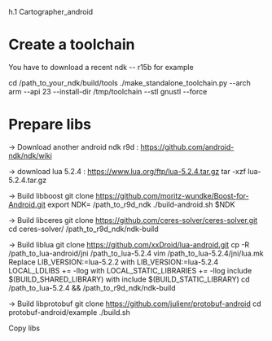 h.1 Cartographer_android


Create a toolchain 
===================
You have to download a recent ndk -- r15b for example

cd /path_to_your_ndk/build/tools
./make_standalone_toolchain.py --arch arm --api 23 --install-dir /tmp/toolchain --stl gnustl --force


Prepare libs
============

-> Download another android ndk r9d : 
https://github.com/android-ndk/ndk/wiki

-> download lua 5.2.4 : 
https://www.lua.org/ftp/lua-5.2.4.tar.gz
tar -xzf lua-5.2.4.tar.gz

-> Build libboost 
git clone https://github.com/moritz-wundke/Boost-for-Android.git
export NDK= /path_to_r9d_ndk
./build-android.sh $NDK

-> Build libceres
git clone https://github.com/ceres-solver/ceres-solver.git
cd ceres-solver/
/path_to_r9d_ndk/ndk-build

-> Build liblua
git clone https://github.com/xxDroid/lua-android.git
cp -R /path_to_lua-android/jni  /path_to_lua-5.2.4
vim /path_to_lua-5.2.4/jni/lua.mk
Replace LIB_VERSION:=lua-5.2.2 with LIB_VERSION:=lua-5.2.4
	LOCAL_LDLIBS += -llog with LOCAL_STATIC_LIBRARIES += -llog
	include $(BUILD_SHARED_LIBRARY) with include $(BUILD_STATIC_LIBRARY)
cd /path_to_lua-5.2.4 && /path_to_r9d_ndk/ndk-build

-> Build libprotobuf
git clone https://github.com/julienr/protobuf-android
cd protobuf-android/example
./build.sh

Copy libs

